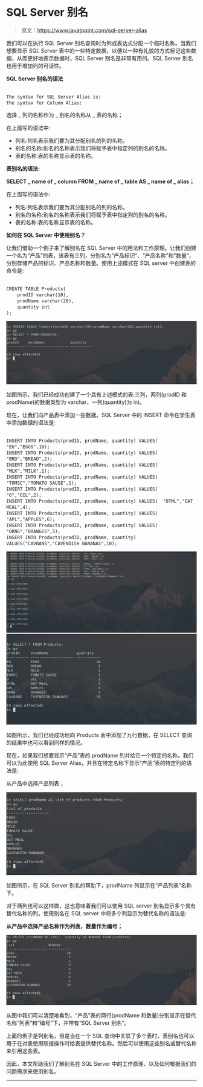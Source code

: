 # SQL Server 别名

> 原文：<https://www.javatpoint.com/sql-server-alias>

我们可以在执行 SQL Server 别名查询时为列或表达式分配一个临时名称。当我们想要显示 SQL Server 表中的一些特定数据，以便以一种有礼貌的方式标记这些数据，从而更好地表示数据时，SQL Server 别名是非常有用的。SQL Server 别名也用于增加列的可读性。

**SQL Server 别名的语法**

```

The syntax for SQL Server Alias is:
The syntax for Column Alias:

```

选择 _ 列的名称作为 _ 别名的名称从 _ 表的名称；

在上面写的语法中:

*   列名:列名表示我们要为其分配别名的列的名称。
*   别名的名称:别名的名称表示我们将赋予表中指定列的别名的名称。
*   表的名称:表的名称显示表的名称。

**表别名的语法:**

**SELECT _ name of _ column FROM _ name of _ table AS _ name of _ alias；**

在上面写的语法中:

*   列名:列名表示我们要为其分配别名的列的名称。
*   别名的名称:别名的名称表示我们将赋予表中指定列的别名的名称。
*   表的名称:表的名称显示表的名称。

**如何在 SQL Server 中使用别名？**

让我们借助一个例子来了解别名在 SQL Server 中的用法和工作原理。让我们创建一个名为“产品”的表，该表有三列，分别名为“产品标识”、“产品名称”和“数量”，分别存储产品的标识、产品名称和数量。使用上述模式在 SQL server 中创建表的命令是:

```

CREATE TABLE Products(
	prodID varchar(10),
	prodName varchar(20),
	quantity int
);

```

![SQL Server Alias](img/35e64febd7a80265bae65e85f327d8b0.png)

如图所示，我们已经成功创建了一个具有上述模式的表:三列，两列(prodID 和 prodName)的数据类型为 varchar，一列(quantity)为 int。

现在，让我们向产品表中添加一些数据。SQL Server 中的 INSERT 命令在学生表中添加数据的语法是:

```

INSERT INTO Products(prodID, prodName, quantity) VALUES(  "EG","EGGS",10);
INSERT INTO Products(prodID, prodName, quantity) VALUES(  "BRD","BREAD",2);
INSERT INTO Products(prodID, prodName, quantity) VALUES(  "MLK","MILK",1);
INSERT INTO Products(prodID, prodName, quantity) VALUES(  "TOMSC","TOMATO SAUSE",1);
INSERT INTO Products(prodID, prodName, quantity) VALUES(  "O","OIL",2);
INSERT INTO Products(prodID, prodName, quantity) VALUES(  "OTML","OAT MEAL",4);
INSERT INTO Products(prodID, prodName, quantity) VALUES(  "APL","APPLES",6);
INSERT INTO Products(prodID, prodName, quantity) VALUES(  "ORNG","ORANGES",5);
INSERT INTO Products(prodID, prodName, quantity) VALUES("CAVBANS","CAVENDISH BANANAS",10);

```

![SQL Server Alias](img/1341f23afe71ee4f147aaa526f7a3a0f.png)
![SQL Server Alias](img/fe0eba38d0cb8778cc89b3bf55bb9d74.png)

如图所示，我们已经成功地向 Products 表中添加了九行数据，在 SELECT 查询的结果中也可以看到同样的情况。

现在，如果我们想要显示“产品”表的 prodName 列并给它一个特定的名称，我们可以为此使用 SQL Server Alias，并且在特定名称下显示“产品”表的特定列的语法是:

从产品中选择产品列表；

![SQL Server Alias](img/9543ba65857920f8a3be594b53acf065.png)

如图所示，在 SQL Server 别名的帮助下，prodName 列显示在“产品列表”名称下。

对于两列也可以这样做，这也意味着我们可以使用 SQL server 别名显示多个具有替代名称的列。使用别名在 SQL server 中将多个列显示为替代名称的语法是:

**从产品中选择产品名称作为列表，数量作为编号；**

![SQL Server Alias](img/a4482da568a24dba47f71597864ef8c1.png)

从图中我们可以清楚地看到，“产品”表的两行(prodName 和数量)分别显示在替代名称“列表”和“编号”下，并带有“SQL Server 别名”。

上面的例子是列别名，但是当在一个 SQL 查询中关联了多个表时，表别名也可以用于在对表使用联接操作时给表提供替代名称。然后可以使用这些别名或替代名称来引用这些表。

因此，本文帮助我们了解别名在 SQL Server 中的工作原理，以及如何根据我们的问题需求来使用别名。

* * *